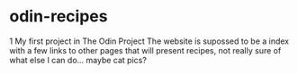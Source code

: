 # odin-recipes
1 My first project in The Odin Project
The website is supossed to be a index with a few links to other pages that will present recipes, not really sure of what else I can do... maybe cat pics?